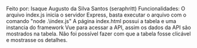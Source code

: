 Feito por: Isaque Augusto da Silva Santos (seraphritt)
Funcionalidades:
    O arquivo index.js inicia o servidor Express, basta executar o arquivo com o comando "node .\index.js"
    A página index.html possui a tabela e uma instancia do framework Vue para acessar a API, assim os dados
da API são mostrados na tabela.
    Não foi possível fazer com que a tabela fosse clicável e mostrasse os detalhes.